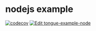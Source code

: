 # nodejs example

[![codecov](https://codecov.io/gh/pabra/tongue/branch/master/graph/badge.svg)](https://codecov.io/gh/pabra/tongue)
[![Edit tongue-example-node](https://codesandbox.io/static/img/play-codesandbox.svg)](https://codesandbox.io/s/github/pabra/tongue-example-node?file=/src/index.ts)
